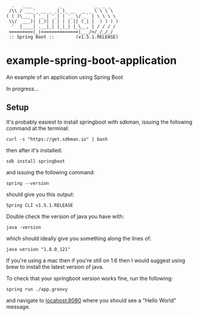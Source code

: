 ```
  .   ____          _            __ _ _
 /\\ / ___'_ __ _ _(_)_ __  __ _ \ \ \ \
( ( )\___ | '_ | '_| | '_ \/ _` | \ \ \ \
 \\/  ___)| |_)| | | | | || (_| |  ) ) ) )
  '  |____| .__|_| |_|_| |_\__, | / / / /
 =========|_|==============|___/=/_/_/_/
 :: Spring Boot ::        (v1.5.1.RELEASE)
```
# example-spring-boot-application
An example of an application using Spring Boot

In progress...

## Setup
It's probably easiest to install springboot with sdkman, issuing the following command at the terminal:
```
curl -s "https://get.sdkman.io" | bash
```
then after it's installed:
```
sdk install springboot
```
and issuing the following command:
```
spring --version
```
should give you this output:
```
Spring CLI v1.5.1.RELEASE
```
Double check the version of java you have with:
```
java -version
```
which should ideally give you something along the lines of:
```
java version "1.8.0_121"
```
If you're using a mac then if you're still on 1.6 then I would suggest using brew
to install the latest version of java.

To check that your springboot version works fine, run the following:
```
spring run ./app.groovy
```
and navigate to [locahost:8080](http://localhost:8080)
where you should see a "Hello World" message.